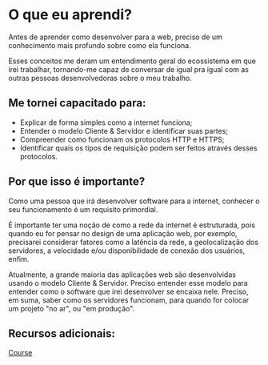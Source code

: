 # O que eu aprendi?

Antes de aprender como desenvolver para a web, preciso de um conhecimento mais profundo sobre como ela funciona.

Esses conceitos me deram um entendimento geral do ecossistema em que irei trabalhar, tornando-me capaz de conversar de igual pra igual com as outras pessoas desenvolvedoras sobre o meu trabalho.

## Me tornei capacitado para:

- Explicar de forma simples como a internet funciona;
- Entender o modelo Cliente & Servidor e identificar suas partes;
- Compreender como funcionam os protocolos HTTP e HTTPS;
- Identificar quais os tipos de requisição podem ser feitos através desses protocolos.

## Por que isso é importante?

Como uma pessoa que irá desenvolver software para a internet, conhecer o seu funcionamento é um requisito primordial.

É importante ter uma noção de como a rede da internet é estruturada, pois quando eu for pensar no design de uma aplicação web, por exemplo, precisarei considerar fatores como a latência da rede, a geolocalização dos servidores, a velocidade e/ou disponibilidade de conexão dos usuários, enfim.

Atualmente, a grande maioria das aplicações web são desenvolvidas usando o modelo Cliente & Servidor. Preciso entender esse modelo para entender como o software que irei desenvolver se encaixa nele. Preciso, em suma, saber como os servidores funcionam, para quando for colocar um projeto "no ar", ou "em produção".

## Recursos adicionais:

[Course](https://app.betrybe.com/course/fundamentals/git-github-e-internet/internet-entendendo-como-ela-funciona/7f95c1f2-3cce-4631-81a6-ae2f6c34a8c1/recursos-adicionais-opcional/bbb55e8a-7f27-401f-861f-14e6ae9586e2?use_case=side_bar)
